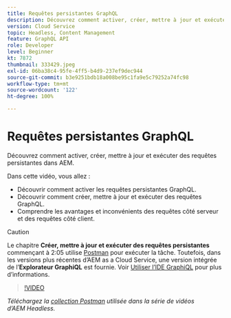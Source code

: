 ```yaml
---
title: Requêtes persistantes GraphQL
description: Découvrez comment activer, créer, mettre à jour et exécuter des requêtes persistantes dans AEM.
version: Cloud Service
topic: Headless, Content Management
feature: GraphQL API
role: Developer
level: Beginner
kt: 7872
thumbnail: 333429.jpeg
exl-id: 06ba38c4-95fe-4ff5-b4d9-237ef9dec944
source-git-commit: b3e9251bdb18a008be95c1fa9e5c79252a74fc98
workflow-type: tm+mt
source-wordcount: '122'
ht-degree: 100%

---
```


# Requêtes persistantes GraphQL

Découvrez comment activer, créer, mettre à jour et exécuter des requêtes persistantes dans AEM.

Dans cette vidéo, vous allez :

+ Découvrir comment activer les requêtes persistantes GraphQL.
+ Découvrir comment créer, mettre à jour et exécuter des requêtes GraphQL.
+ Comprendre les avantages et inconvénients des requêtes côté serveur et des requêtes côté client.

>[!CAUTION]
>
>Le chapitre **Créer, mettre à jour et exécuter des requêtes persistantes** commençant à 2:05 utilise [Postman](https://www.postman.com/) pour exécuter la tâche. Toutefois, dans les versions plus récentes d’AEM as a Cloud Service, une version intégrée de l’**Explorateur GraphiQL** est fournie. Voir [Utiliser l’IDE GraphiQL](https://experienceleague.adobe.com/docs/experience-manager-cloud-service/content/headless/graphql-api/graphiql-ide.html?lang=fr) pour plus d’informations.


>[!VIDEO](https://video.tv.adobe.com/v/333429?quality=12&learn=on)

_Téléchargez la [collection Postman](./assets/aem-headless-video-series.postman_collection.json) utilisée dans la série de vidéos d’AEM Headless._
